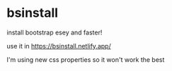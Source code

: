 # bsinstall
install bootstrap esey and faster!

use it in https://bsinstall.netlify.app/

I'm using new css properties so it won't work the best
